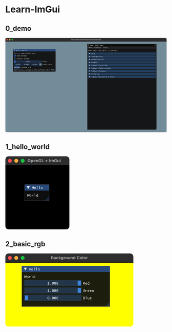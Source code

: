 # Learn-ImGui

## 0_demo
![0_demo](0_demo/docs/0_demo.png)

## 1_hello_world
![1_hello_world](1_hello_world/docs/1_hello_world.png)

## 2_basic_rgb
![2_basic_rgb](2_basic_rgb/docs/2_basic_rgb.png)